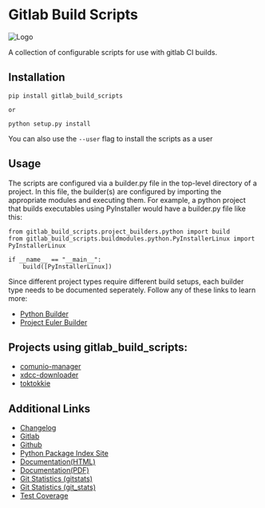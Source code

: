 # Gitlab Build Scripts

![Logo](gitlab_build_scripts/resources/logo/logo_256.png)

A collection of configurable scripts for use with gitlab CI builds.

## Installation

    pip install gitlab_build_scripts
    
    or 
    
    python setup.py install
    
You can also use the ```--user``` flag to install the scripts as a user

## Usage

The scripts are configured via a builder.py file in the top-level directory of
a project. In this file, the builder(s) are configured by importing the appropriate
modules and executing them. For example, a python project that builds
executables using PyInstaller would have a builder.py file like this:

    from gitlab_build_scripts.project_builders.python import build
    from gitlab_build_scripts.buildmodules.python.PyInstallerLinux import PyInstallerLinux
    
    if __name__ == "__main__":
        build([PyInstallerLinux])

Since different project types require different build setups, each builder type needs to be
documented seperately. Follow any of these links to learn more:

  - [Python Builder](doc/markdown/python.md)
  - [Project Euler Builder](doc/markdown/project_euler.md)
  
## Projects using gitlab_build_scripts:

* [comunio-manager](https://gitlab.namibsun.net/namboy94/comunio-manager)
* [xdcc-downloader](https://gitlab.namibsun.net/namboy94/xdcc-downloader)
* [toktokkie](https://gitlab.namibsun.net/namboy94/toktokkie)

## Additional Links

* [Changelog](https://gitlab.namibsun.net/namboy94/gitlab-buils-scripts/raw/master/CHANGELOG)
* [Gitlab](https://gitlab.namibsun.net/namboy94/gitlab-build-scripts)
* [Github](https://github.com/namboy94/gitlab-build-scripts)
* [Python Package Index Site](https://pypi.python.org/pypi/gitlab_build_scripts)
* [Documentation(HTML)](https://docs.namibsun.net/html_docs/gitlab_buils_scripts/index.html)
* [Documentation(PDF)](https://docs.namibsun.net/pdf_docs/gitlab_buils_scripts.pdf)
* [Git Statistics (gitstats)](https://gitstats.namibsun.net/gitstats/gitlab_buils_scripts/index.html)
* [Git Statistics (git_stats)](https://gitstats.namibsun.net/gitstats/gitlab_buils_scripts/index.html)
* [Test Coverage](https://coverage.namibsun.net/gitlab-build-scripts/index.html)
